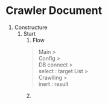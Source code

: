 # Crawler Document

1. Constructure
   1. Start
      1. Flow
        > Main > <br>
            Config > <br>
            DB connect > <br>
                select : target List > <br>
                    Crawlling > <br>
                inert : result
      2. 